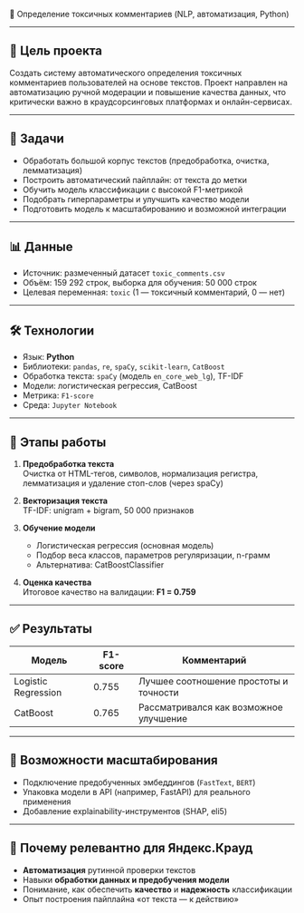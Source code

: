 🧠 Определение токсичных комментариев (NLP, автоматизация, Python)

---

## 🎯 Цель проекта

Создать систему автоматического определения токсичных комментариев пользователей на основе текстов. Проект направлен на автоматизацию ручной модерации и повышение качества данных, что критически важно в краудсорсинговых платформах и онлайн-сервисах.

---

## 📌 Задачи

- Обработать большой корпус текстов (предобработка, очистка, лемматизация)
- Построить автоматический пайплайн: от текста до метки
- Обучить модель классификации с высокой F1-метрикой
- Подобрать гиперпараметры и улучшить качество модели
- Подготовить модель к масштабированию и возможной интеграции

---

## 📊 Данные

- Источник: размеченный датасет `toxic_comments.csv`
- Объём: 159 292 строк, выборка для обучения: 50 000 строк
- Целевая переменная: `toxic` (1 — токсичный комментарий, 0 — нет)

---

## 🛠 Технологии

- Язык: **Python**
- Библиотеки: `pandas`, `re`, `spaCy`, `scikit-learn`, `CatBoost`
- Обработка текста: `spaCy` (модель `en_core_web_lg`), TF-IDF
- Модели: логистическая регрессия, CatBoost
- Метрика: `F1-score`
- Среда: `Jupyter Notebook`

---

## 📌 Этапы работы

1. **Предобработка текста**  
   Очистка от HTML-тегов, символов, нормализация регистра, лемматизация и удаление стоп-слов (через spaCy)

2. **Векторизация текста**  
   TF-IDF: unigram + bigram, 50 000 признаков

3. **Обучение модели**  
   - Логистическая регрессия (основная модель)
   - Подбор веса классов, параметров регуляризации, n-грамм
   - Альтернатива: CatBoostClassifier

4. **Оценка качества**  
   Итоговое качество на валидации: **F1 = 0.759**

---

## ✅ Результаты

| Модель               | F1-score | Комментарий                            |
|----------------------|----------|----------------------------------------|
| Logistic Regression  | 0.755    | Лучшее соотношение простоты и точности |
| CatBoost             | 0.765    | Рассматривался как возможное улучшение |

---

## 🔧 Возможности масштабирования

- Подключение предобученных эмбеддингов (`FastText`, `BERT`)
- Упаковка модели в API (например, FastAPI) для реального применения
- Добавление explainability-инструментов (SHAP, eli5)

---

## 📌 Почему релевантно для Яндекс.Крауд

- **Автоматизация** рутинной проверки текстов
- Навыки **обработки данных и предобучения модели**
- Понимание, как обеспечить **качество** и **надежность** классификации
- Опыт построения пайплайна «от текста — к действию»
